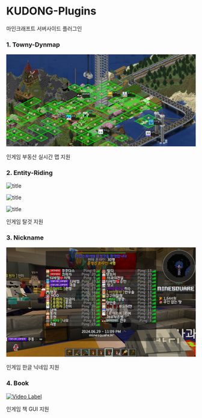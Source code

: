 # KUDONG-Plugins
마인크래프트 서버사이드 플러그인

### 1. Towny-Dynmap

![title](./images/towny1.png)

인게임 부동산 실시간 맵 지원

### 2. Entity-Riding

![title](./images/riding1.png)

![title](./images/riding2.png)

![title](./images/riding3.png)

인게임 탈것 지원

### 3. Nickname

![title](./images/nickname.png)

인게임 한글 닉네임 지원

### 4. Book

[![Video Label](https://img.youtube.com/vi/IrDRZjxofHo/0.jpg)](https://www.youtube.com/watch?v=IrDRZjxofHo)

인게임 책 GUI 지원

### 